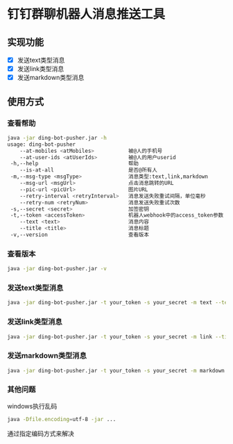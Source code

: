 # 钉钉群聊机器人消息推送工具

## 实现功能

- [x] 发送text类型消息
- [x] 发送link类型消息
- [x] 发送markdown类型消息

## 使用方式

### 查看帮助

```bash
java -jar ding-bot-pusher.jar -h
usage: ding-bot-pusher
    --at-mobiles <atMobiles>           被@人的手机号
    --at-user-ids <atUserIds>          被@人的用户userid
 -h,--help                             帮助
    --is-at-all                        是否@所有人
 -m,--msg-type <msgType>               消息类型:text,link,markdown
    --msg-url <msgUrl>                 点击消息跳转的URL
    --pic-url <picUrl>                 图片URL
    --retry-interval <retryInterval>   消息发送失败重试间隔，单位毫秒
    --retry-num <retryNum>             消息发送失败重试次数
 -s,--secret <secret>                  加签密钥
 -t,--token <accessToken>              机器人webhook中的access_token参数
    --text <text>                      消息内容
    --title <title>                    消息标题
 -v,--version                          查看版本
```

### 查看版本

```bash
java -jar ding-bot-pusher.jar -v
```

### 发送text类型消息

```bash
java -jar ding-bot-pusher.jar -t your_token -s your_secret -m text --text "your_text"
```

### 发送link类型消息

```bash
java -jar ding-bot-pusher.jar -t your_token -s your_secret -m link --title "your_title" --text "your_text" --msg-url "your_msg_url"
```

### 发送markdown类型消息

```bash
java -jar ding-bot-pusher.jar -t your_token -s your_secret -m markdown --title "your_title" --text "your_markdown"
```

### 其他问题

windows执行乱码

```bash
java -Dfile.encoding=utf-8 -jar ...
```

通过指定编码方式来解决
